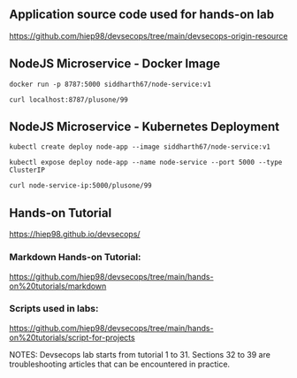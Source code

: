 
## Application source code used for hands-on lab
https://github.com/hiep98/devsecops/tree/main/devsecops-origin-resource

## NodeJS Microservice - Docker Image
`docker run -p 8787:5000 siddharth67/node-service:v1`

`curl localhost:8787/plusone/99`
 
## NodeJS Microservice - Kubernetes Deployment
`kubectl create deploy node-app --image siddharth67/node-service:v1`

`kubectl expose deploy node-app --name node-service --port 5000 --type ClusterIP`

`curl node-service-ip:5000/plusone/99`

## Hands-on Tutorial
https://hiep98.github.io/devsecops/

###  Markdown Hands-on Tutorial:
https://github.com/hiep98/devsecops/tree/main/hands-on%20tutorials/markdown

### Scripts used in labs: 
https://github.com/hiep98/devsecops/tree/main/hands-on%20tutorials/script-for-projects



NOTES: Devsecops lab starts from tutorial 1 to 31. Sections 32 to 39 are troubleshooting articles that can be encountered in practice.
 
